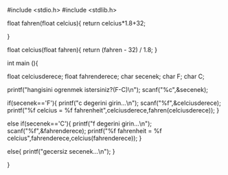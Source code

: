#include <stdio.h>
#include <stdlib.h>




float fahren(float celcius){
return celcius*1.8+32;

}

float celcius(float fahren){
return (fahren - 32) / 1.8;
}



int main (){


float celciusderece;
float fahrenderece;
char secenek;
char F;
char C;



printf("hangisini ogrenmek istersiniz?(F-C)\n");
scanf("%c",&secenek);


if(secenek=='F'){
printf("c degerini girin...\n");
scanf("%f",&celciusderece);
printf("%f celcius = %f fahrenheit",celciusderece,fahren(celciusderece));
}



else if(secenek=='C'){
   printf("f degerini girin...\n");
scanf("%f",&fahrenderece);
printf("%f fahrenheit = %f celcius",fahrenderece,celcius(fahrenderece));
}



else{
    printf("gecersiz secenek...\n");
}

}
